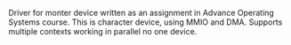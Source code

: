 Driver for monter device written as an assignment in Advance Operating Systems course.
This is character device, using MMIO and DMA. Supports multiple contexts working in parallel no one device.
